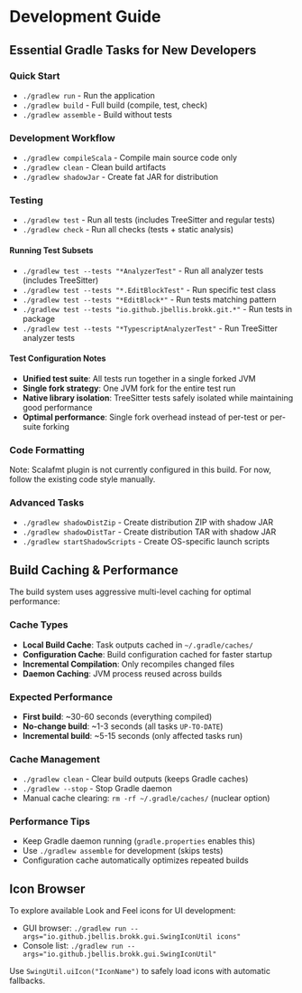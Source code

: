 # Development Guide

## Essential Gradle Tasks for New Developers

### Quick Start
- `./gradlew run` - Run the application
- `./gradlew build` - Full build (compile, test, check)
- `./gradlew assemble` - Build without tests

### Development Workflow
- `./gradlew compileScala` - Compile main source code only
- `./gradlew clean` - Clean build artifacts
- `./gradlew shadowJar` - Create fat JAR for distribution

### Testing
- `./gradlew test` - Run all tests (includes TreeSitter and regular tests)
- `./gradlew check` - Run all checks (tests + static analysis)

#### Running Test Subsets
- `./gradlew test --tests "*AnalyzerTest"` - Run all analyzer tests (includes TreeSitter)
- `./gradlew test --tests "*.EditBlockTest"` - Run specific test class
- `./gradlew test --tests "*EditBlock*"` - Run tests matching pattern
- `./gradlew test --tests "io.github.jbellis.brokk.git.*"` - Run tests in package
- `./gradlew test --tests "*TypescriptAnalyzerTest"` - Run TreeSitter analyzer tests

#### Test Configuration Notes
- **Unified test suite**: All tests run together in a single forked JVM
- **Single fork strategy**: One JVM fork for the entire test run
- **Native library isolation**: TreeSitter tests safely isolated while maintaining good performance
- **Optimal performance**: Single fork overhead instead of per-test or per-suite forking

### Code Formatting
Note: Scalafmt plugin is not currently configured in this build. For now, follow the existing code style manually.

### Advanced Tasks
- `./gradlew shadowDistZip` - Create distribution ZIP with shadow JAR
- `./gradlew shadowDistTar` - Create distribution TAR with shadow JAR
- `./gradlew startShadowScripts` - Create OS-specific launch scripts

## Build Caching & Performance

The build system uses aggressive multi-level caching for optimal performance:

### Cache Types
- **Local Build Cache**: Task outputs cached in `~/.gradle/caches/`
- **Configuration Cache**: Build configuration cached for faster startup
- **Incremental Compilation**: Only recompiles changed files
- **Daemon Caching**: JVM process reused across builds

### Expected Performance
- **First build**: ~30-60 seconds (everything compiled)
- **No-change build**: ~1-3 seconds (all tasks `UP-TO-DATE`)
- **Incremental build**: ~5-15 seconds (only affected tasks run)

### Cache Management
- `./gradlew clean` - Clear build outputs (keeps Gradle caches)
- `./gradlew --stop` - Stop Gradle daemon
- Manual cache clearing: `rm -rf ~/.gradle/caches/` (nuclear option)

### Performance Tips
- Keep Gradle daemon running (`gradle.properties` enables this)
- Use `./gradlew assemble` for development (skips tests)
- Configuration cache automatically optimizes repeated builds

## Icon Browser

To explore available Look and Feel icons for UI development:
- GUI browser: `./gradlew run --args="io.github.jbellis.brokk.gui.SwingIconUtil icons"`
- Console list: `./gradlew run --args="io.github.jbellis.brokk.gui.SwingIconUtil"`

Use `SwingUtil.uiIcon("IconName")` to safely load icons with automatic fallbacks.